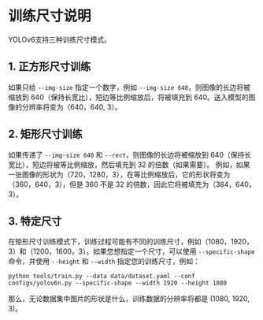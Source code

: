 # 训练尺寸说明
YOLOv6支持三种训练尺寸模式。

## 1. 正方形尺寸训练
如果只给 `--img-size` 指定一个数字，例如 `--img-size 640`，则图像的长边将被缩放到 640（保持长宽比），短边等比例缩放后，将被填充到 640。送入模型的图像的分辨率将变为（640，640, 3）。

## 2. 矩形尺寸训练
如果传递了 `--img-size 640` 和 `--rect`，则图像的长边将被缩放到 640（保持长宽比），短边将被等比例缩放，然后填充到 32 的倍数（如果需要）。
例如，如果一张图像的形状为（720，1280，3），在等比例缩放后，它的形状将变为（360，640，3），但是 360 不是 32 的倍数，因此它将被填充为（384，640，3）。

## 3. 特定尺寸
在矩形尺寸训练模式下，训练过程可能有不同的训练尺寸，例如（1080，1920，3）和（1200，1600，3）。如果您想指定一个尺寸，可以使用 `--specific-shape` 命令，并使用 `--height` 和 `--width` 指定您的训练尺寸，例如：
```
python tools/train.py --data data/dataset.yaml --conf configs/yolov6n.py --specific-shape --width 1920 --height 1080
``` 
那么，无论数据集中图片的形状是什么，训练数据的分辨率将都是 (1080, 1920, 3)。